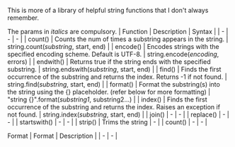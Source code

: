 This is more of a library of helpful string functions that I don't always remember.

The params in _italics_ are compulsory. 
| Function | Description | Syntax |
| - | - | - |
| count() | Counts the num of times a substring appears in the string. | string.count(_substring_, start, end) |
| encode() | Encodes strings with the specified encoding scheme. Default is UTF-8. | string.encode(_encoding_, errors) |
| endwith() | Returns true if the string ends with the specified substring. | string.endswith(_substring_, start, end) |
| find() | Finds the first occurrence of the substring and returns the index. Returns -1 if not found. | string.find(_substring_, start, end) |
| format() | Format the substring(s) into the string using the {} placeholder. (refer below for more formatting) | "string {}".format(_substring1_, substring2...) |
| index() | Finds the first occurrence of the substring and returns the index. Raises an exception if not found. | string.index(_substring_, start, end) |
| join() | - | - |
| replace() | - | - |
| startswith() | - | - |
| strip() | Trims the string | - |
| count() | - | - |

Format
| Format | Description | 
| - | - | 
